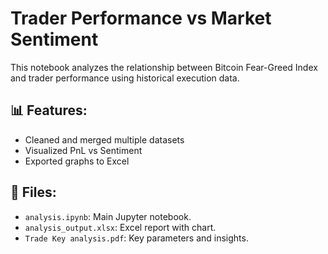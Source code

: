 
# Trader Performance vs Market Sentiment

This notebook analyzes the relationship between Bitcoin Fear-Greed Index and trader performance using historical execution data.

## 📊 Features:
- Cleaned and merged multiple datasets
- Visualized PnL vs Sentiment
- Exported graphs to Excel

## 📁 Files:
- `analysis.ipynb`: Main Jupyter notebook.
- `analysis_output.xlsx`: Excel report with chart.
- `Trade Key analysis.pdf`: Key parameters and insights.

